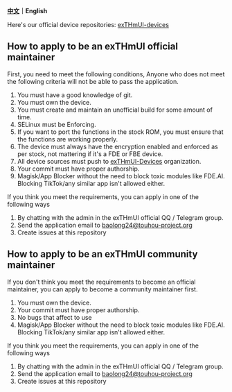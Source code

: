 **[中文](https://github.com/exthmui/official_devices/blob/master/README.md)｜English**

Here's our official device repositories: [exTHmUI-devices
](https://github.com/exthmui-devices)
## How to apply to be an exTHmUI official maintainer
First, you need to meet the following conditions, Anyone who does not meet the following criteria will not be able to pass the application.

1. You must have a good knowledge of git.
2. You must own the device.
3. You must create and maintain an unofficial build for some amount of time.
4. SELinux must be Enforcing.
5. If you want to port the functions in the stock ROM, you must ensure that the functions are working properly.
6. The device must always have the encryption enabled and enforced as per stock, not mattering if it's a FDE or FBE device. 
7. All device sources must push to [exTHmUI-Devices](https://github.com/exthmui-devices) organization. 
8. Your commit must have proper authorship.
9. Magisk/App Blocker without the need to block toxic modules like FDE.AI. Blocking TikTok/any similar app isn't allowed either.

If you think you meet the requirements, you can apply in one of the following ways
1. By chatting with the admin in the exTHmUI official QQ / Telegram group.
2. Send the application email to [baolong24@touhou-project.org](mailto:baolong24@touhou-project.org)
3. Create issues at this repository

## How to apply to be an exTHmUI community maintainer
If you don't think you meet the requirements to become an official maintainer, you can apply to become a community maintainer first.

1. You must own the device.
2. Your commit must have proper authorship.
4. No bugs that affect to use
5. Magisk/App Blocker without the need to block toxic modules like FDE.AI. Blocking TikTok/any similar app isn't allowed either.

If you think you meet the requirements, you can apply in one of the following ways
1. By chatting with the admin in the exTHmUI official QQ / Telegram group.
2. Send the application email to [baolong24@touhou-project.org](mailto:baolong24@touhou-project.org)
3. Create issues at this repository
